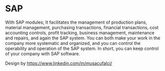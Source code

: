 # SAP

With SAP modules; It facilitates the management of production plans, material management, purchasing transactions, financial transactions, cost accounting controls, profit tracking, business management, maintenance and repairs, and again the SAP system. You can both make your work in the company more systematic and organized, and you can control the operability and operation of the SAP system. In short, you can keep control of your company with SAP software.

Design by https://www.linkedin.com/in/musacufalci/
